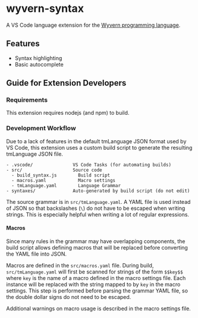 # wyvern-syntax

A VS Code language extension for the [Wyvern programming language](https://wyvernlang.github.io/).

## Features

- Syntax highlighting
- Basic autocomplete

## Guide for Extension Developers

### Requirements

This extension requires nodejs (and npm) to build.

### Development Workflow

Due to a lack of features in the default tmLanguage JSON format used by VS Code, this extension uses a custom build script to generate the resulting tmLanguage JSON file.

```
- .vscode/               VS Code Tasks (for automating builds)
- src/                   Source code
  - build_syntax.js        Build script
  - macros.yaml            Macro settings
  - tmLanguage.yaml        Language Grammar
- syntaxes/              Auto-generated by build script (do not edit)
```

The source grammar is in `src/tmLanguage.yaml`. A YAML file is used instead of JSON so that backslashes (`\`) do not have to be escaped when writing strings. This is especially helpful when writing a lot of regular expressions.

#### Macros

Since many rules in the grammar may have overlapping components, the build script allows defining macros that will be replaced before converting the YAML file into JSON.

Macros are defined in the `src/macros.yaml` file. During build, `src/tmLanguage.yaml` will first be scanned for strings of the form ``$$key$$`` where `key` is the name of a macro defined in the macro settings file. Each instance will be replaced with the string mapped to by `key` in the macro settings. This step is performed before parsing the grammar YAML file, so the double dollar signs do not need to be escaped.

Additional warnings on macro usage is described in the macro settings file.
